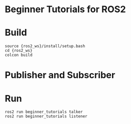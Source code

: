 # Beginner Tutorials for ROS2 


# Build

```
source {ros2_ws}/install/setup.bash 
cd {ros2_ws}
colcon build
```

# Publisher and Subscriber

# Run
```
ros2 run beginner_tutorials talker
ros2 run beginner_tutorials listener
```

